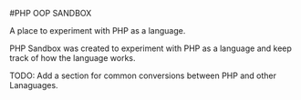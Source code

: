 #PHP OOP SANDBOX

A place to experiment with PHP as a language.  

PHP Sandbox was created to experiment with PHP as a language and keep
track of how the language works.  

TODO: Add a section for common conversions between PHP and other Lanaguages. 